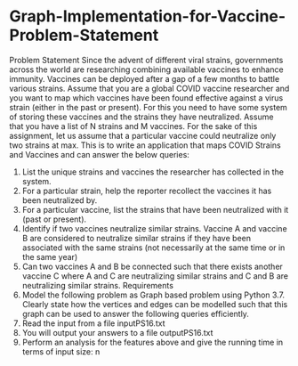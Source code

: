 # Graph-Implementation-for-Vaccine-Problem-Statement
Problem Statement 
Since the advent of different viral strains, governments across the world are researching combining 
available vaccines to enhance immunity. Vaccines can be deployed after a gap of a few months to 
battle various strains. Assume that you are a global COVID vaccine researcher and you want to map 
which vaccines have been found effective against a virus strain (either in the past or present). For this 
you need to have some system of storing these vaccines and the strains they have neutralized.
Assume that you have a list of N strains and M vaccines. For the sake of this assignment, let us 
assume that a particular vaccine could neutralize only two strains at max.
This is to write an application that maps COVID Strains and Vaccines and can answer the below queries:
1. List the unique strains and vaccines the researcher has collected in the system.
2. For a particular strain, help the reporter recollect the vaccines it has been neutralized by.
3. For a particular vaccine, list the strains that have been neutralized with it (past or present).
4. Identify if two vaccines neutralize similar strains. Vaccine A and vaccine B are considered to 
neutralize similar strains if they have been associated with the same strains (not necessarily at the 
same time or in the same year) 
5. Can two vaccines A and B be connected such that there exists another vaccine C where A and C 
are neutralizing similar strains and C and B are neutralizing similar strains. 
Requirements
1. Model the following problem as Graph based problem using Python 3.7. Clearly state how the 
vertices and edges can be modelled such that this graph can be used to answer the following 
queries efficiently.
2. Read the input from a file inputPS16.txt
3. You will output your answers to a file outputPS16.txt
4. Perform an analysis for the features above and give the running time in terms of input size: n
